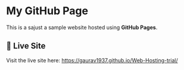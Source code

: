 # My GitHub Page

This is a sajust a sample website hosted using **GitHub Pages**.

## 🔗 Live Site

Visit the live site here:  https://gaurav1937.github.io/Web-Hosting-trial/
